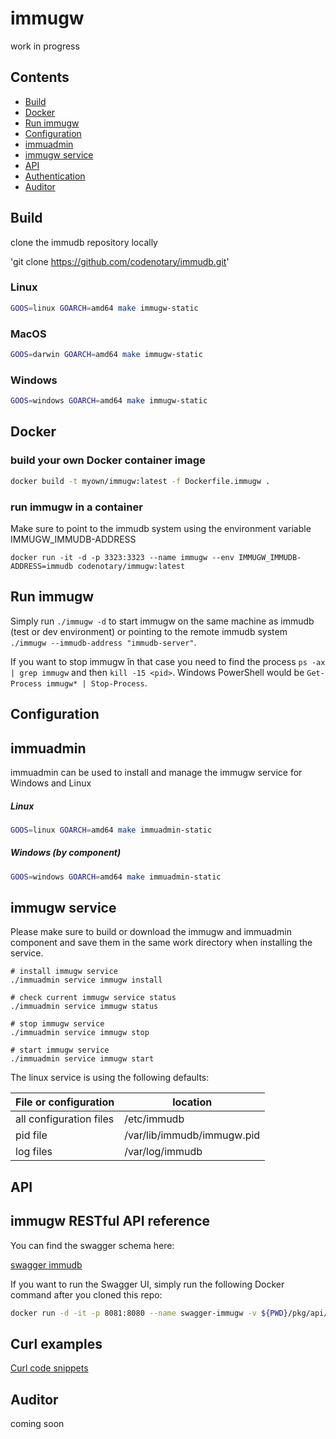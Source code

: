 # immugw

work in progress

## Contents
 - [Build](#build)
 - [Docker](#docker)
 - [Run immugw](#run-immugw)
 - [Configuration](#configuration)
 - [immuadmin](#immuadmin)
 - [immugw service](#immugw-service)
 - [API](#api)
 - [Authentication](#authentication)
 - [Auditor](#auditor)

## Build

clone the immudb repository locally

'git clone https://github.com/codenotary/immudb.git'

### Linux

```bash
GOOS=linux GOARCH=amd64 make immugw-static
```

### MacOS

```bash
GOOS=darwin GOARCH=amd64 make immugw-static
```

### Windows

```bash
GOOS=windows GOARCH=amd64 make immugw-static
```

## Docker

### build your own Docker container image
```bash
docker build -t myown/immugw:latest -f Dockerfile.immugw .
```

### run immugw in a container
Make sure to point to the immudb system using the environment variable IMMUGW_IMMUDB-ADDRESS

```
docker run -it -d -p 3323:3323 --name immugw --env IMMUGW_IMMUDB-ADDRESS=immudb codenotary/immugw:latest
```

## Run immugw

Simply run ```./immugw -d``` to start immugw on the same machine as immudb (test or dev environment) or pointing to the remote immudb system ```./immugw --immudb-address "immudb-server"```.

If you want to stop immugw în that case you need to find the process `ps -ax | grep immugw` and then `kill -15 <pid>`. Windows PowerShell would be `Get-Process immugw* | Stop-Process`.

## Configuration

## immuadmin

immuadmin can be used to install and manage the immugw service for Windows and Linux

##### Linux

```bash
GOOS=linux GOARCH=amd64 make immuadmin-static 
```

##### Windows (by component)

```bash
GOOS=windows GOARCH=amd64 make immuadmin-static
```

## immugw service

Please make sure to build or download the immugw and immuadmin component and save them in the same work directory when installing the service.

```
# install immugw service
./immuadmin service immugw install

# check current immugw service status
./immuadmin service immugw status

# stop immugw service
./immuadmin service immugw stop

# start immugw service
./immuadmin service immugw start
```

The linux service is using the following defaults:

| File or configuration   | location           |
| ----------------------- | ------------------ |
| all configuration files | /etc/immudb        |
| pid file                | /var/lib/immudb/immugw.pid |
| log files               | /var/log/immudb    |

## API

## immugw RESTful API reference

You can find the swagger schema here:

[swagger immudb](https://github.com/codenotary/immudb/blob/master/pkg/api/schema/gw.schema.swagger.json)

If you want to run the Swagger UI, simply run the following Docker command after you cloned this repo:

```bash
docker run -d -it -p 8081:8080 --name swagger-immugw -v ${PWD}/pkg/api/schema/gw.schema.swagger.json:/openapi.json -e SWAGGER_JSON=/openapi.json  swaggerapi/swagger-ui
```
## Curl examples

[Curl code snippets](curl.md)

## Auditor

coming soon
